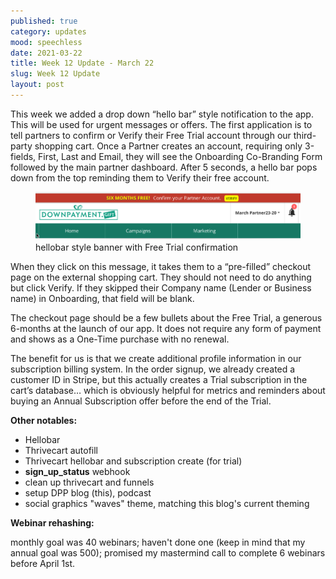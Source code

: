 ```yaml
---
published: true
category: updates
mood: speechless
date: 2021-03-22
title: Week 12 Update - March 22
slug: Week 12 Update
layout: post
---
```


This week we added a drop down “hello bar” style notification to the app. This will be used for urgent messages or offers. The first application is to tell partners to confirm or Verify their Free Trial account through our third-party shopping cart. Once a Partner creates an account, requiring only 3-fields, First, Last and Email, they will see the Onboarding Co-Branding Form followed by the main partner dashboard. After 5 seconds, a hello bar pops down from the top reminding them to Verify their free account. 

<figure>
    <img src="/assets/images/screenshots/dpp-hellobar-update.png" />
    <figcaption>hellobar style banner with Free Trial confirmation</figcaption>
</figure>

When they click on this message, it takes them to a “pre-filled” checkout page on the external shopping cart.  They should not need to do anything but click Verify. If they skipped their Company name (Lender or Business name) in Onboarding, that field will be blank. 

<!--more-->

The checkout page should be a few bullets about the Free Trial, a generous 6-months at the launch of our app. It does not require any form of payment and shows as a One-Time purchase with no renewal.

The benefit for us is that we create additional profile information in our subscription billing system. In the order signup, we already created a customer ID in Stripe, but this actually creates a Trial subscription in the cart’s database… which is obviously helpful for metrics and reminders about buying an Annual Subscription offer before the end of the Trial.


**Other notables:**

- Hellobar
- Thrivecart autofill 
- Thrivecart hellobar and subscription create (for trial)
- **sign_up_status** webhook
- clean up thrivecart and funnels
- setup DPP blog (this), podcast 
- social graphics "waves" theme, matching this blog's current theming

**Webinar rehashing:**
 
monthly goal was 40 webinars; 
haven't done one (keep in mind that my annual goal was 500);
promised my mastermind call to complete 6 webinars before April 1st.
